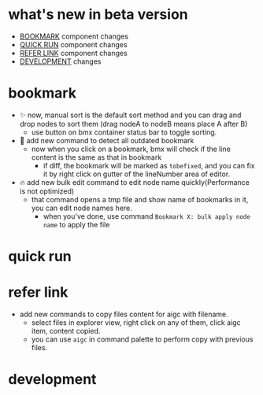 <h1 id="Beta_release">what's new in beta version</h1>

- <a href="#Beta_bookmark">BOOKMARK</a> component changes
- <a href="#Beta_quick_run">QUICK RUN</a> component changes
- <a href="#Beta_refer_link">REFER LINK</a> component changes
- <a href="#Beta_development">DEVELOPMENT</a> changes

<h1 id="Beta_bookmark">bookmark</h1>

- ✨ now, manual sort is the default sort method and you can drag and drop nodes to sort them (drag nodeA to nodeB means place A after B)
  - use button on bmx container status bar to toggle sorting.
- 🐛 add new command to detect all outdated bookmark
  - now when you click on a bookmark, bmx will check if the line content is the same as that in bookmark
    - if diff, the bookmark will be marked as `tobefixed`, and you can fix it by right click on gutter of the lineNumber area of editor.
- 🔥 add new bulk edit command to edit node name quickly(Performance is not optimized)
  - that command opens a tmp file and show name of bookmarks in it, you can edit node names here.
    - when you've done, use command `Bookmark X: bulk apply node name` to apply the file

<h1 id="Beta_quick_run">quick run</h1>

<h1 id="Beta_refer_link">refer link</h1>

- add new commands to copy files content for aigc with filename.
  - select files in explorer view, right click on any of them, click aigc item, content copied.
  - you can use `aigc` in command palette to perform copy with previous files.

<h1 id="Beta_development">development</h1>
